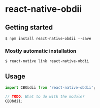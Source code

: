 # react-native-obdii

## Getting started

`$ npm install react-native-obdii --save`

### Mostly automatic installation

`$ react-native link react-native-obdii`

## Usage
```javascript
import CBObdii from 'react-native-obdii';

// TODO: What to do with the module?
CBObdii;
```
